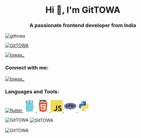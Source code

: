 <h1 align="center">Hi 👋, I'm GitTOWA</h1>
<h3 align="center">A passionate frontend developer from India</h3>

<p align="left"> <img src="https://komarev.com/ghpvc/?username=gittowa&label=Profile%20views&color=0e75b6&style=flat" alt="gittowa" /> </p>

<p align="left"> <a href="https://github.com/ryo-ma/github-profile-trophy"><img src="https://github-profile-trophy.vercel.app/?username=GitTOWA" alt="GitTOWA" /></a> </p>

<p align="left"> <a href="https://twitter.com/towas_" target="blank"><img src="https://img.shields.io/twitter/follow/towas_?logo=twitter&style=for-the-badge" alt="towas_" /></a> </p>

<h3 align="left">Connect with me:</h3>
<p align="left">
<a href="https://twitter.com/towas_" target="blank"><img align="center" src="https://raw.githubusercontent.com/rahuldkjain/github-profile-readme-generator/master/src/images/icons/Social/twitter.svg" alt="towas_" height="30" width="40" /></a>
</p>

<h3 align="left">Languages and Tools:</h3>
<p align="left"> <a href="https://flutter.dev" target="_blank" rel="noreferrer"> <img src="https://www.vectorlogo.zone/logos/flutterio/flutterio-icon.svg" alt="flutter" width="40" height="40"/> </a> <a href="https://golang.org" target="_blank" rel="noreferrer"> <img src="https://raw.githubusercontent.com/devicons/devicon/master/icons/go/go-original.svg" alt="go" width="40" height="40"/> </a> <a href="https://www.w3.org/html/" target="_blank" rel="noreferrer"> <img src="https://raw.githubusercontent.com/devicons/devicon/master/icons/html5/html5-original-wordmark.svg" alt="html5" width="40" height="40"/> </a> <a href="https://developer.mozilla.org/en-US/docs/Web/JavaScript" target="_blank" rel="noreferrer"> <img src="https://raw.githubusercontent.com/devicons/devicon/master/icons/javascript/javascript-original.svg" alt="javascript" width="40" height="40"/> </a> <a href="https://www.php.net" target="_blank" rel="noreferrer"> <img src="https://raw.githubusercontent.com/devicons/devicon/master/icons/php/php-original.svg" alt="php" width="40" height="40"/> </a> <a href="https://www.python.org" target="_blank" rel="noreferrer"> <img src="https://raw.githubusercontent.com/devicons/devicon/master/icons/python/python-original.svg" alt="python" width="40" height="40"/> </a> </p>

<p><img align="left" src="https://github-readme-stats.vercel.app/api/top-langs?username=GitTOWA&show_icons=true&locale=en&layout=donut" alt="GitTOWA" /></p>

<p>&nbsp;<img align="center" src="https://github-readme-stats.vercel.app/api?username=GitTOWA&show_icons=true&locale=en" alt="GitTOWA" /></p>

<p><img align="center" src="https://github-readme-streak-stats.herokuapp.com/?user=GitTOWA&" alt="GitTOWA" /></p>
